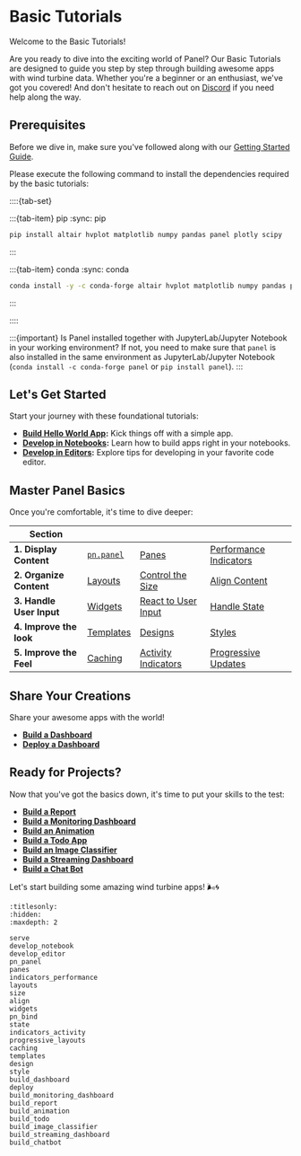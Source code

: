 # Basic Tutorials

Welcome to the Basic Tutorials!

Are you ready to dive into the exciting world of Panel? Our Basic Tutorials are designed to guide you step by step through building awesome apps with wind turbine data. Whether you're a beginner or an enthusiast, we've got you covered! And don't hesitate to reach out on [Discord](https://discord.gg/rb6gPXbdAr) if you need help along the way.

## Prerequisites

Before we dive in, make sure you've followed along with our [Getting Started Guide](../../getting_started/index.md).

Please execute the following command to install the dependencies required by the basic tutorials:

::::{tab-set}

:::{tab-item} pip
:sync: pip

```bash
pip install altair hvplot matplotlib numpy pandas panel plotly scipy
```

:::

:::{tab-item} conda
:sync: conda

```bash
conda install -y -c conda-forge altair hvplot matplotlib numpy pandas panel plotly scipy
```

:::

::::

:::{important}
Is Panel installed together with JupyterLab/Jupyter Notebook in your working environment? If not, you need to make sure that `panel` is also installed in the same environment as JupyterLab/Jupyter Notebook (`conda install -c conda-forge panel` or `pip install panel`).
:::

## Let's Get Started

Start your journey with these foundational tutorials:

- **[Build Hello World App](serve.md):** Kick things off with a simple app.
- **[Develop in Notebooks](develop_notebook.md):** Learn how to build apps right in your notebooks.
- **[Develop in Editors](develop_editor.md):** Explore tips for developing in your favorite code editor.

## Master Panel Basics

Once you're comfortable, it's time to dive deeper:

| Section |  |  |  |
|--------------------------|---------------------------|-------------------|------------------------------------------------------|
| **1. Display Content**       | [`pn.panel`](pn_panel.md) | [Panes](panes.md) | [Performance Indicators](indicators_performance.md) |
| **2. Organize Content**      | [Layouts](layouts.md)    | [Control the Size](size.md) | [Align Content](align.md)                           |
| **3. Handle User Input**     | [Widgets](widgets.md)    | [React to User Input](pn_bind.md) | [Handle State](state.md)                        |
| **4. Improve the look**      | [Templates](templates.md)| [Designs](design.md) | [Styles](style.md)                                |
| **5. Improve the Feel**      | [Caching](caching.md)    | [Activity Indicators](indicators_activity.md) | [Progressive Updates](progressive_layouts.md)  |

## Share Your Creations

Share your awesome apps with the world!

- **[Build a Dashboard](build_dashboard.md)**
- **[Deploy a Dashboard](deploy.md)**

## Ready for Projects?

Now that you've got the basics down, it's time to put your skills to the test:

- **[Build a Report](build_report.md)**
- **[Build a Monitoring Dashboard](build_monitoring_dashboard.md)**
- **[Build an Animation](build_animation.md)**
- **[Build a Todo App](build_todo.md)**
- **[Build an Image Classifier](build_image_classifier.md)**
- **[Build a Streaming Dashboard](build_streaming_dashboard.md)**
- **[Build a Chat Bot](build_chatbot.md)**

Let's start building some amazing wind turbine apps! 🌬️🌀

```{toctree}
:titlesonly:
:hidden:
:maxdepth: 2

serve
develop_notebook
develop_editor
pn_panel
panes
indicators_performance
layouts
size
align
widgets
pn_bind
state
indicators_activity
progressive_layouts
caching
templates
design
style
build_dashboard
deploy
build_monitoring_dashboard
build_report
build_animation
build_todo
build_image_classifier
build_streaming_dashboard
build_chatbot
```
